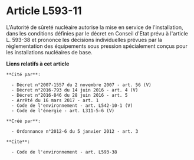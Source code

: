 # Article L593-11

L'Autorité de sûreté nucléaire autorise la mise en service de l'installation, dans les conditions définies par le décret en
Conseil d'Etat prévu à l'article L. 593-38 et prononce les décisions individuelles prévues par la réglementation des
équipements sous pression spécialement conçus pour les installations nucléaires de base.

**Liens relatifs à cet article**

	**Cité par**:

	  - Décret n°2007-1557 du 2 novembre 2007 - art. 56 (V)
	  - Décret n°2016-793 du 14 juin 2016 - art. 4 (V)
	  - Décret n°2016-846 du 28 juin 2016 - art. 5
	  - Arrêté du 16 mars 2017 - art. 1
	  - Code de l'environnement - art. L542-10-1 (V)
	  - Code de l'énergie - art. L311-5-6 (V)

	**Créé par**:

	  - Ordonnance n°2012-6 du 5 janvier 2012 - art. 3

	**Cite**:

	  - Code de l'environnement - art. L593-38

